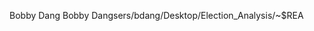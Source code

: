 
Bobby Dang                                           
 B o b b y   D a n g   s e r s / b d a n g / D e s k t o p / E l e c t i o n _ A n a l y s i s / ~ $ R E A 